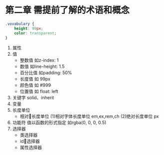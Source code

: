 # 第二章 需提前了解的术语和概念

```css
.vovabulary {
    height: 99px;
    color: transparent;
}
```

1. 属性
2. 值
    - 整数值 如z-index: 1
    - 数值 如line-height: 1.5
    - 百分比值 如padding: 50%
    - 长度值 如 99px
    - 颜色值 如 #999
    - 位置值 如 float: left
3. 关键字
    solid、inherit
4. 变量
5. 长度单位
    - 相对长度单位
        (1)相对字体长度单位 em,ex,rem,ch
        (2)绝对长度单位 px
6. 功能符
    值以函数的形式指定 如rgba(0, 0, 0, 0.5)
7. 选择器
    - 类选择器
    - id选择器
    - 属性选择器
    